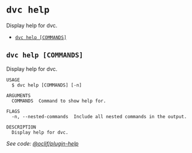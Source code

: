 `dvc help`
==========

Display help for dvc.

* [`dvc help [COMMANDS]`](#dvc-help-commands)

## `dvc help [COMMANDS]`

Display help for dvc.

```
USAGE
  $ dvc help [COMMANDS] [-n]

ARGUMENTS
  COMMANDS  Command to show help for.

FLAGS
  -n, --nested-commands  Include all nested commands in the output.

DESCRIPTION
  Display help for dvc.
```

_See code: [@oclif/plugin-help](https://github.com/oclif/plugin-help/blob/v5.2.10/src/commands/help.ts)_
